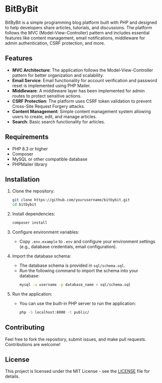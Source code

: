 # BitByBit

BitByBit is a simple programming blog platform built with PHP and designed to help developers share articles, tutorials, and discussions. The platform follows the MVC (Model-View-Controller) pattern and includes essential features like content management, email notifications, middleware for admin authentication, CSRF protection, and more.

## Features

- **MVC Architecture**: The application follows the Model-View-Controller pattern for better organization and scalability.
- **Email Service**: Email functionality for account verification and password reset is implemented using PHP Mailer.
- **Middleware**: A middleware layer has been implemented for admin routes to protect sensitive actions.
- **CSRF Protection**: The platform uses CSRF token validation to prevent Cross-Site Request Forgery attacks.
- **Content Management**: Simple content management system allowing users to create, edit, and manage articles.
- **Search**: Basic search functionality for articles.

## Requirements

- PHP 8.3 or higher
- Composer
- MySQL or other compatible database
- PHPMailer library

## Installation

1. Clone the repository:

    ```bash
    git clone https://github.com/yourusername/bitbybit.git
    cd bitbybit
    ```

2. Install dependencies:

    ```bash
    composer install
    ```

3. Configure environment variables:
   - Copy `.env.example` to `.env` and configure your environment settings (e.g., database credentials, email configuration).

4. Import the database schema:
   - The database schema is provided in `sql/schema.sql`.
   - Run the following command to import the schema into your database:
     ```bash
     mysql -u username -p database_name < sql/schema.sql
     ```

5. Run the application:
   - You can use the built-in PHP server to run the application:
     ```bash
     php -S localhost:8000 -t public/
     ```

## Contributing

Feel free to fork the repository, submit issues, and make pull requests. Contributions are welcome!

## License

This project is licensed under the MIT License - see the [LICENSE](LICENSE) file for details.
